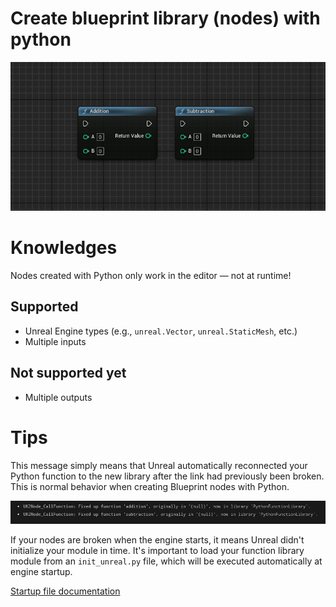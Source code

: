 # Create blueprint library (nodes) with python
![Img](resources/resource_0.JPG)

# Knowledges
Nodes created with Python only work in the editor — not at runtime!

## Supported
- Unreal Engine types (e.g., `unreal.Vector`, `unreal.StaticMesh`, etc.)
- Multiple inputs

## Not supported yet
- Multiple outputs

# Tips
This message simply means that Unreal automatically reconnected your Python function to the new library after the link had previously been broken. This is normal behavior when creating Blueprint nodes with Python.

![Img](resources/resource_1.JPG)

If your nodes are broken when the engine starts, it means Unreal didn't initialize your module in time.
It's important to load your function library module from an `init_unreal.py` file, which will be executed automatically at engine startup.

[Startup file documentation]([https://example.com](https://dev.epicgames.com/documentation/en-us/unreal-engine/scripting-the-unreal-editor-using-python?application_version=5.3#pythonenvironmentandpathsintheunrealeditor))
